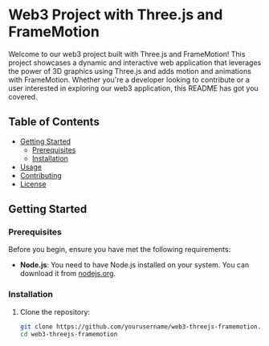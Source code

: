 # Web3 Project with Three.js and FrameMotion

Welcome to our web3 project built with Three.js and FrameMotion! This project showcases a dynamic and interactive web application that leverages the power of 3D graphics using Three.js and adds motion and animations with FrameMotion. Whether you're a developer looking to contribute or a user interested in exploring our web3 application, this README has got you covered.

## Table of Contents
- [Getting Started](#getting-started)
  - [Prerequisites](#prerequisites)
  - [Installation](#installation)
- [Usage](#usage)
- [Contributing](#contributing)
- [License](#license)

## Getting Started

### Prerequisites

Before you begin, ensure you have met the following requirements:
- **Node.js**: You need to have Node.js installed on your system. You can download it from [nodejs.org](https://nodejs.org/).

### Installation

1. Clone the repository:
   ```bash
   git clone https://github.com/yourusername/web3-threejs-framemotion.git
   cd web3-threejs-framemotion
